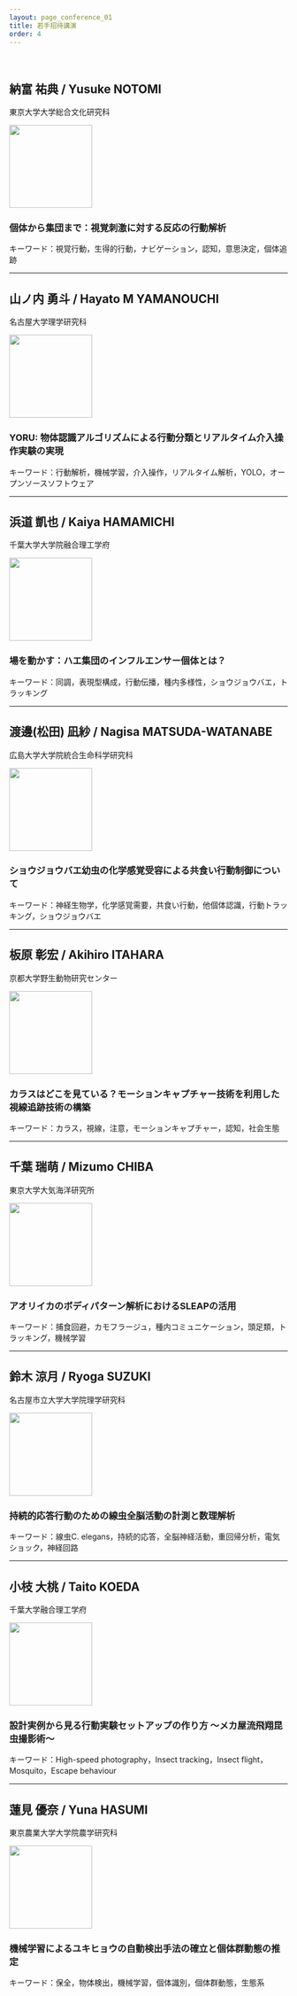 ```yaml
---
layout: page_conference_01
title: 若手招待講演
order: 4
---
```

<br>

## 納富 祐典 / Yusuke NOTOMI

東京大学大学総合文化研究科

<img src="{{ site.baseurl }}/event_01/images/notomi.jpg" width="150px">  

### 個体から集団まで：視覚刺激に対する反応の行動解析

キーワード：視覚行動，生得的行動，ナビゲーション，認知，意思決定，個体追跡

***

## 山ノ内 勇斗 / Hayato M YAMANOUCHI

名古屋大学理学研究科

<img src="{{ site.baseurl }}/event_01/images/yamanouchi.png" width="150px">  

### YORU: 物体認識アルゴリズムによる行動分類とリアルタイム介入操作実験の実現

キーワード：行動解析，機械学習，介入操作，リアルタイム解析，YOLO，オープンソースソフトウェア

***

## 浜道 凱也 / Kaiya HAMAMICHI

千葉大学大学院融合理工学府

<img src="{{ site.baseurl }}/event_01/images/hamamichi.png" width="150px">  

### 場を動かす：ハエ集団のインフルエンサー個体とは？

キーワード：同調，表現型構成，行動伝播，種内多様性，ショウジョウバエ，トラッキング

***

## 渡邊(松田) 凪紗 / Nagisa MATSUDA-WATANABE

広島大学大学院統合生命科学研究科

<img src="{{ site.baseurl }}/event_01/images/watanabe.jpg" width="150px">  

### ショウジョウバエ幼虫の化学感覚受容による共食い行動制御について

キーワード：神経生物学，化学感覚需要，共食い行動，他個体認識，行動トラッキング，ショウジョウバエ

***

## 板原 彰宏 / Akihiro ITAHARA

京都大学野生動物研究センター

<img src="{{ site.baseurl }}/event_01/images/itahara.jpg" width="150px">  

### カラスはどこを見ている？モーションキャプチャー技術を利用した視線追跡技術の構築

キーワード：カラス，視線，注意，モーションキャプチャー，認知，社会生態

***

## 千葉 瑞萌 / Mizumo CHIBA

東京大学大気海洋研究所

<img src="{{ site.baseurl }}/event_01/images/chiba.jpg" width="150px">  

### アオリイカのボディパターン解析におけるSLEAPの活用

キーワード：捕食回避，カモフラージュ，種内コミュニケーション，頭足類，トラッキング，機械学習

***

## 鈴木 涼月 / Ryoga SUZUKI

名古屋市立大学大学院理学研究科

<img src="{{ site.baseurl }}/event_01/images/suzuki.png" width="150px">  

### 持続的応答行動のための線虫全脳活動の計測と数理解析

キーワード：線虫C. elegans，持続的応答，全脳神経活動，重回帰分析，電気ショック，神経回路

***

## 小枝 大桃 / Taito KOEDA

千葉大学融合理工学府

<img src="{{ site.baseurl }}/event_01/images/koeda.jpg" width="150px">  

### 設計実例から見る行動実験セットアップの作り方 〜メカ屋流飛翔昆虫撮影術〜

キーワード：High-speed photography，Insect tracking，Insect flight，Mosquito，Escape behaviour

***

## 蓮見 優奈 / Yuna HASUMI

東京農業大学大学院農学研究科

<img src="{{ site.baseurl }}/event_01/images/hasumi.jpg" width="150px">  

### 機械学習によるユキヒョウの自動検出手法の確立と個体群動態の推定

キーワード：保全，物体検出，機械学習，個体識別，個体群動態，生態系
